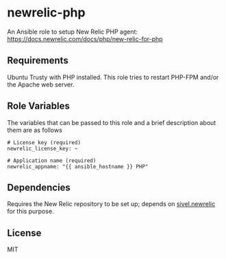 newrelic-php
============

An Ansible role to setup New Relic PHP agent: 
https://docs.newrelic.com/docs/php/new-relic-for-php


Requirements
------------

Ubuntu Trusty with PHP installed. This role tries to restart PHP-FPM and/or the Apache web server.


Role Variables
--------------

The variables that can be passed to this role and a brief description about them are as follows

    # License key (required)
    newrelic_license_key: ~

    # Application name (required)
    newrelic_appname: "{{ ansible_hostname }} PHP"


Dependencies
------------

Requires the New Relic repository to be set up; depends on [sivel.newrelic](https://github.com/sivel/ansible-newrelic) for this purpose.


License
-------

MIT


